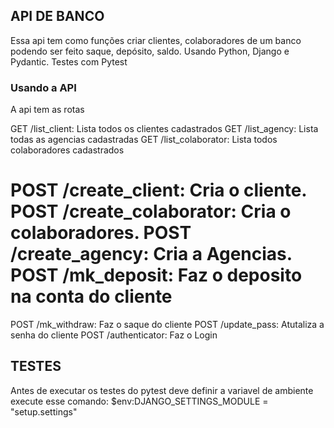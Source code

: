 ## API DE BANCO ###
Essa api tem como funções criar clientes, colaboradores de um banco podendo ser feito saque, depósito, saldo. Usando Python, Django e Pydantic. Testes com Pytest


### Usando a API
A api tem as rotas

GET /list_client: Lista todos os clientes cadastrados
GET /list_agency: Lista todas as agencias cadastradas
GET /list_colaborator: Lista todos colaboradores cadastrados

POST /create_client: Cria o cliente.
POST /create_colaborator: Cria o colaboradores.
POST /create_agency: Cria a Agencias.
POST /mk_deposit: Faz o deposito na conta do cliente
======
POST /mk_withdraw: Faz o saque do cliente
POST /update_pass: Atutaliza a senha do cliente
POST /authenticator: Faz o Login


## TESTES ###
Antes de executar os testes do pytest deve definir a variavel de ambiente
execute esse comando:
$env:DJANGO_SETTINGS_MODULE = "setup.settings"

